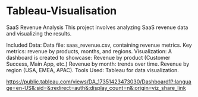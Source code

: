 # Tableau-Visualisation
SaaS Revenue Analysis
This project involves analyzing SaaS revenue data and visualizing the results.

Included Data:
Data file: saas_revenue.csv, containing revenue metrics.
Key metrics: revenue by products, months, and regions.
Visualization:
A dashboard is created to showcase:
Revenue by product (Customer Success, Main App, etc.)
Revenue by month: trends over time.
Revenue by region (USA, EMEA, APAC).
Tools Used:
Tableau for data visualization.

https://public.tableau.com/views/DA_17351423473030/Dashboard1?:language=en-US&:sid=&:redirect=auth&:display_count=n&:origin=viz_share_link
